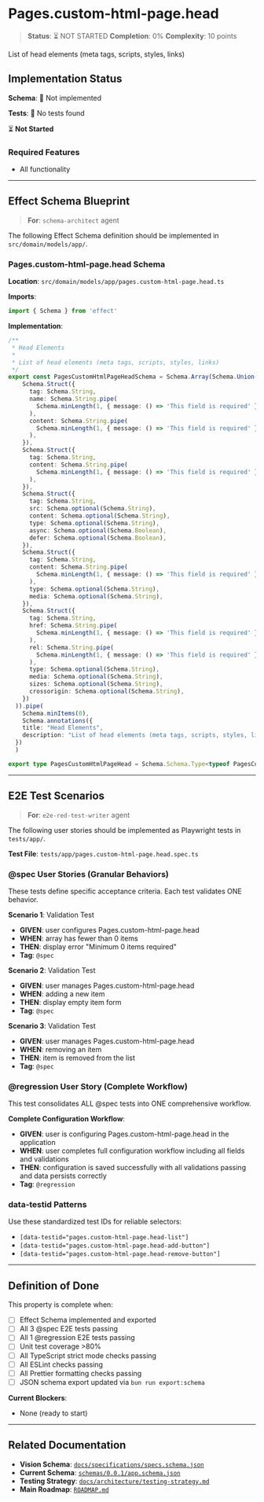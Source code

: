 # Pages.custom-html-page.head

> **Status**: ⏳ NOT STARTED
> **Completion**: 0%
> **Complexity**: 10 points

List of head elements (meta tags, scripts, styles, links)

## Implementation Status

**Schema**: 🔴 Not implemented

**Tests**: 🔴 No tests found

⏳ **Not Started**

### Required Features

- All functionality

---

## Effect Schema Blueprint

> **For**: `schema-architect` agent

The following Effect Schema definition should be implemented in `src/domain/models/app/`.

### Pages.custom-html-page.head Schema

**Location**: `src/domain/models/app/pages.custom-html-page.head.ts`

**Imports**:

```typescript
import { Schema } from 'effect'
```

**Implementation**:

```typescript
/**
 * Head Elements
 * 
 * List of head elements (meta tags, scripts, styles, links)
 */
export const PagesCustomHtmlPageHeadSchema = Schema.Array(Schema.Union(
    Schema.Struct({
      tag: Schema.String,
      name: Schema.String.pipe(
        Schema.minLength(1, { message: () => 'This field is required' })
      ),
      content: Schema.String.pipe(
        Schema.minLength(1, { message: () => 'This field is required' })
      ),
    }),
    Schema.Struct({
      tag: Schema.String,
      content: Schema.String.pipe(
        Schema.minLength(1, { message: () => 'This field is required' })
      ),
    }),
    Schema.Struct({
      tag: Schema.String,
      src: Schema.optional(Schema.String),
      content: Schema.optional(Schema.String),
      type: Schema.optional(Schema.String),
      async: Schema.optional(Schema.Boolean),
      defer: Schema.optional(Schema.Boolean),
    }),
    Schema.Struct({
      tag: Schema.String,
      content: Schema.String.pipe(
        Schema.minLength(1, { message: () => 'This field is required' })
      ),
      type: Schema.optional(Schema.String),
      media: Schema.optional(Schema.String),
    }),
    Schema.Struct({
      tag: Schema.String,
      href: Schema.String.pipe(
        Schema.minLength(1, { message: () => 'This field is required' })
      ),
      rel: Schema.String.pipe(
        Schema.minLength(1, { message: () => 'This field is required' })
      ),
      type: Schema.optional(Schema.String),
      media: Schema.optional(Schema.String),
      sizes: Schema.optional(Schema.String),
      crossorigin: Schema.optional(Schema.String),
    })
  )).pipe(
    Schema.minItems(0),
    Schema.annotations({
    title: "Head Elements",
    description: "List of head elements (meta tags, scripts, styles, links)"
  })
  )

export type PagesCustomHtmlPageHead = Schema.Schema.Type<typeof PagesCustomHtmlPageHeadSchema>
```

---

## E2E Test Scenarios

> **For**: `e2e-red-test-writer` agent

The following user stories should be implemented as Playwright tests in `tests/app/`.

**Test File**: `tests/app/pages.custom-html-page.head.spec.ts`

### @spec User Stories (Granular Behaviors)

These tests define specific acceptance criteria. Each test validates ONE behavior.

**Scenario 1**: Validation Test

- **GIVEN**: user configures Pages.custom-html-page.head
- **WHEN**: array has fewer than 0 items
- **THEN**: display error "Minimum 0 items required"
- **Tag**: `@spec`

**Scenario 2**: Validation Test

- **GIVEN**: user manages Pages.custom-html-page.head
- **WHEN**: adding a new item
- **THEN**: display empty item form
- **Tag**: `@spec`

**Scenario 3**: Validation Test

- **GIVEN**: user manages Pages.custom-html-page.head
- **WHEN**: removing an item
- **THEN**: item is removed from the list
- **Tag**: `@spec`

### @regression User Story (Complete Workflow)

This test consolidates ALL @spec tests into ONE comprehensive workflow.

**Complete Configuration Workflow**:

- **GIVEN**: user is configuring Pages.custom-html-page.head in the application
- **WHEN**: user completes full configuration workflow including all fields and validations
- **THEN**: configuration is saved successfully with all validations passing and data persists correctly
- **Tag**: `@regression`

### data-testid Patterns

Use these standardized test IDs for reliable selectors:

- `[data-testid="pages.custom-html-page.head-list"]`
- `[data-testid="pages.custom-html-page.head-add-button"]`
- `[data-testid="pages.custom-html-page.head-remove-button"]`

---

## Definition of Done

This property is complete when:

- [ ] Effect Schema implemented and exported
- [ ] All 3 @spec E2E tests passing
- [ ] All 1 @regression E2E tests passing
- [ ] Unit test coverage >80%
- [ ] All TypeScript strict mode checks passing
- [ ] All ESLint checks passing
- [ ] All Prettier formatting checks passing
- [ ] JSON schema export updated via `bun run export:schema`

**Current Blockers**:

- None (ready to start)

---

## Related Documentation

- **Vision Schema**: [`docs/specifications/specs.schema.json`](../specs.schema.json)
- **Current Schema**: [`schemas/0.0.1/app.schema.json`](../../schemas/0.0.1/app.schema.json)
- **Testing Strategy**: [`docs/architecture/testing-strategy.md`](../../architecture/testing-strategy.md)
- **Main Roadmap**: [`ROADMAP.md`](../../../ROADMAP.md)
